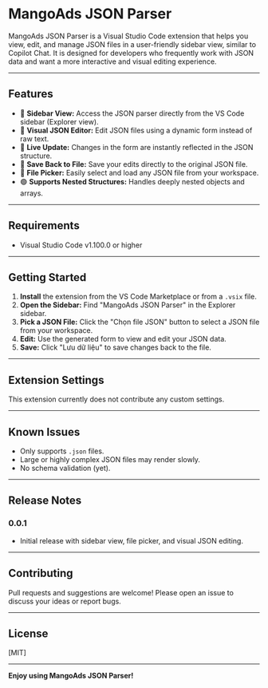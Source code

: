 # MangoAds JSON Parser

MangoAds JSON Parser is a Visual Studio Code extension that helps you view, edit, and manage JSON files in a user-friendly sidebar view, similar to Copilot Chat. It is designed for developers who frequently work with JSON data and want a more interactive and visual editing experience.

---

## Features

- 📂 **Sidebar View:** Access the JSON parser directly from the VS Code sidebar (Explorer view).
- 📝 **Visual JSON Editor:** Edit JSON files using a dynamic form instead of raw text.
- 🔄 **Live Update:** Changes in the form are instantly reflected in the JSON structure.
- 💾 **Save Back to File:** Save your edits directly to the original JSON file.
- 📑 **File Picker:** Easily select and load any JSON file from your workspace.
- 🟢 **Supports Nested Structures:** Handles deeply nested objects and arrays.

---

## Requirements

- Visual Studio Code v1.100.0 or higher

---

## Getting Started

1. **Install** the extension from the VS Code Marketplace or from a `.vsix` file.
2. **Open the Sidebar:** Find "MangoAds JSON Parser" in the Explorer sidebar.
3. **Pick a JSON File:** Click the "Chọn file JSON" button to select a JSON file from your workspace.
4. **Edit:** Use the generated form to view and edit your JSON data.
5. **Save:** Click "Lưu dữ liệu" to save changes back to the file.

---

## Extension Settings

This extension currently does not contribute any custom settings.

---

## Known Issues

- Only supports `.json` files.
- Large or highly complex JSON files may render slowly.
- No schema validation (yet).

---

## Release Notes

### 0.0.1

- Initial release with sidebar view, file picker, and visual JSON editing.

---

## Contributing

Pull requests and suggestions are welcome! Please open an issue to discuss your ideas or report bugs.

---

## License

[MIT]

---

**Enjoy using MangoAds JSON Parser!**